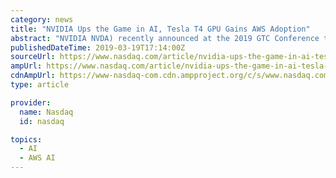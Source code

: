 ```yaml
---
category: news
title: "NVIDIA Ups the Game in AI, Tesla T4 GPU Gains AWS Adoption"
abstract: "NVIDIA NVDA) recently announced at the 2019 GTC Conference that its Tesla T4 GPUs will be used by Amazon's AMZN AWS to launch the EC2 G4 instance. The T4-based G4 instances are expected to be easier and cost-effective for customers to accelerate machine ..."
publishedDateTime: 2019-03-19T17:14:00Z
sourceUrl: https://www.nasdaq.com/article/nvidia-ups-the-game-in-ai-tesla-t4-gpu-gains-aws-adoption-cm1117003
ampUrl: https://www.nasdaq.com/article/nvidia-ups-the-game-in-ai-tesla-t4-gpu-gains-aws-adoption-cm1117003/amp
cdnAmpUrl: https://www-nasdaq-com.cdn.ampproject.org/c/s/www.nasdaq.com/article/nvidia-ups-the-game-in-ai-tesla-t4-gpu-gains-aws-adoption-cm1117003/amp
type: article

provider:
  name: Nasdaq
  id: nasdaq

topics:
  - AI
  - AWS AI
---
```

